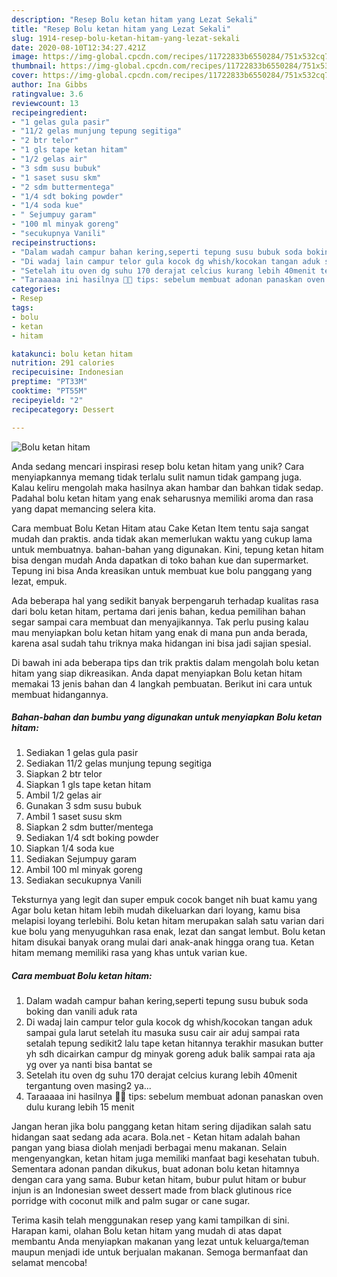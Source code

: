 ```yaml
---
description: "Resep Bolu ketan hitam yang Lezat Sekali"
title: "Resep Bolu ketan hitam yang Lezat Sekali"
slug: 1914-resep-bolu-ketan-hitam-yang-lezat-sekali
date: 2020-08-10T12:34:27.421Z
image: https://img-global.cpcdn.com/recipes/11722833b6550284/751x532cq70/bolu-ketan-hitam-foto-resep-utama.jpg
thumbnail: https://img-global.cpcdn.com/recipes/11722833b6550284/751x532cq70/bolu-ketan-hitam-foto-resep-utama.jpg
cover: https://img-global.cpcdn.com/recipes/11722833b6550284/751x532cq70/bolu-ketan-hitam-foto-resep-utama.jpg
author: Ina Gibbs
ratingvalue: 3.6
reviewcount: 13
recipeingredient:
- "1 gelas gula pasir"
- "11/2 gelas munjung tepung segitiga"
- "2 btr telor"
- "1 gls tape ketan hitam"
- "1/2 gelas air"
- "3 sdm susu bubuk"
- "1 saset susu skm"
- "2 sdm buttermentega"
- "1/4 sdt boking powder"
- "1/4 soda kue"
- " Sejumpuy garam"
- "100 ml minyak goreng"
- "secukupnya Vanili"
recipeinstructions:
- "Dalam wadah campur bahan kering,seperti tepung susu bubuk soda boking dan vanili aduk rata"
- "Di wadaj lain campur telor gula kocok dg whish/kocokan tangan aduk sampai gula larut setelah itu masuka susu cair air aduj sampai rata setalah tepung sedikit2 lalu tape ketan hitannya terakhir masukan butter yh sdh dicairkan campur dg minyak goreng aduk balik sampai rata aja yg over ya nanti bisa bantat se"
- "Setelah itu oven dg suhu 170 derajat celcius kurang lebih 40menit tergantung oven masing2 ya..."
- "Taraaaaa ini hasilnya 🤗🤗 tips: sebelum membuat adonan panaskan oven dulu kurang lebih 15 menit"
categories:
- Resep
tags:
- bolu
- ketan
- hitam

katakunci: bolu ketan hitam 
nutrition: 291 calories
recipecuisine: Indonesian
preptime: "PT33M"
cooktime: "PT55M"
recipeyield: "2"
recipecategory: Dessert

---
```



![Bolu ketan hitam](https://img-global.cpcdn.com/recipes/11722833b6550284/751x532cq70/bolu-ketan-hitam-foto-resep-utama.jpg)

Anda sedang mencari inspirasi resep bolu ketan hitam yang unik? Cara menyiapkannya memang tidak terlalu sulit namun tidak gampang juga. Kalau keliru mengolah maka hasilnya akan hambar dan bahkan tidak sedap. Padahal bolu ketan hitam yang enak seharusnya memiliki aroma dan rasa yang dapat memancing selera kita.

Cara membuat Bolu Ketan Hitam atau Cake Ketan Item tentu saja sangat mudah dan praktis. anda tidak akan memerlukan waktu yang cukup lama untuk membuatnya. bahan-bahan yang digunakan. Kini, tepung ketan hitam bisa dengan mudah Anda dapatkan di toko bahan kue dan supermarket. Tepung ini bisa Anda kreasikan untuk membuat kue bolu panggang yang lezat, empuk.

Ada beberapa hal yang sedikit banyak berpengaruh terhadap kualitas rasa dari bolu ketan hitam, pertama dari jenis bahan, kedua pemilihan bahan segar sampai cara membuat dan menyajikannya. Tak perlu pusing kalau mau menyiapkan bolu ketan hitam yang enak di mana pun anda berada, karena asal sudah tahu triknya maka hidangan ini bisa jadi sajian spesial.


Di bawah ini ada beberapa tips dan trik praktis dalam mengolah bolu ketan hitam yang siap dikreasikan. Anda dapat menyiapkan Bolu ketan hitam memakai 13 jenis bahan dan 4 langkah pembuatan. Berikut ini cara untuk membuat hidangannya.

<!--inarticleads1-->

##### Bahan-bahan dan bumbu yang digunakan untuk menyiapkan Bolu ketan hitam:

1. Sediakan 1 gelas gula pasir
1. Sediakan 11/2 gelas munjung tepung segitiga
1. Siapkan 2 btr telor
1. Siapkan 1 gls tape ketan hitam
1. Ambil 1/2 gelas air
1. Gunakan 3 sdm susu bubuk
1. Ambil 1 saset susu skm
1. Siapkan 2 sdm butter/mentega
1. Sediakan 1/4 sdt boking powder
1. Siapkan 1/4 soda kue
1. Sediakan  Sejumpuy garam
1. Ambil 100 ml minyak goreng
1. Sediakan secukupnya Vanili


Teksturnya yang legit dan super empuk cocok banget nih buat kamu yang Agar bolu ketan hitam lebih mudah dikeluarkan dari loyang, kamu bisa melapisi loyang terlebihi. Bolu ketan hitam merupakan salah satu varian dari kue bolu yang menyuguhkan rasa enak, lezat dan sangat lembut. Bolu ketan hitam disukai banyak orang mulai dari anak-anak hingga orang tua. Ketan hitam memang memiliki rasa yang khas untuk varian kue. 

<!--inarticleads2-->

##### Cara membuat Bolu ketan hitam:

1. Dalam wadah campur bahan kering,seperti tepung susu bubuk soda boking dan vanili aduk rata
1. Di wadaj lain campur telor gula kocok dg whish/kocokan tangan aduk sampai gula larut setelah itu masuka susu cair air aduj sampai rata setalah tepung sedikit2 lalu tape ketan hitannya terakhir masukan butter yh sdh dicairkan campur dg minyak goreng aduk balik sampai rata aja yg over ya nanti bisa bantat se
1. Setelah itu oven dg suhu 170 derajat celcius kurang lebih 40menit tergantung oven masing2 ya...
1. Taraaaaa ini hasilnya 🤗🤗 tips: sebelum membuat adonan panaskan oven dulu kurang lebih 15 menit


Jangan heran jika bolu panggang ketan hitam sering dijadikan salah satu hidangan saat sedang ada acara. Bola.net - Ketan hitam adalah bahan pangan yang biasa diolah menjadi berbagai menu makanan. Selain mengenyangkan, ketan hitam juga memiliki manfaat bagi kesehatan tubuh. Sementara adonan pandan dikukus, buat adonan bolu ketan hitamnya dengan cara yang sama. Bubur ketan hitam, bubur pulut hitam or bubur injun is an Indonesian sweet dessert made from black glutinous rice porridge with coconut milk and palm sugar or cane sugar. 

Terima kasih telah menggunakan resep yang kami tampilkan di sini. Harapan kami, olahan Bolu ketan hitam yang mudah di atas dapat membantu Anda menyiapkan makanan yang lezat untuk keluarga/teman maupun menjadi ide untuk berjualan makanan. Semoga bermanfaat dan selamat mencoba!
